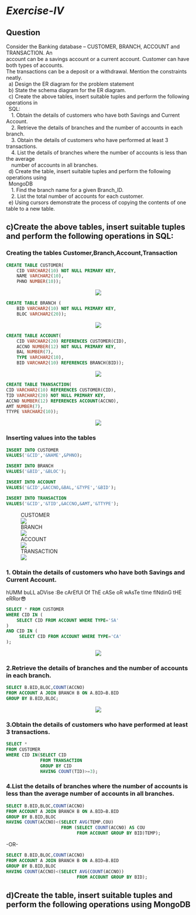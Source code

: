 # *Exercise-IV*

## Question

Consider the Banking database – CUSTOMER, BRANCH, ACCOUNT and TRANSACTION. An<br>
account can be a savings account or a current account. Customer can have both types of accounts.<br>
The transactions can be a deposit or a withdrawal. Mention the constraints neatly.<br>
&ensp;a) Design the ER diagram for the problem statement<br>
&ensp;b) State the schema diagram for the ER diagram.<br>
&ensp;c) Create the above tables, insert suitable tuples and perform the following operations in<br>
&ensp;SQL:<br>
&emsp;1. Obtain the details of customers who have both Savings and Current Account.<br>
&emsp;2. Retrieve the details of branches and the number of accounts in each branch.<br>
&emsp;3. Obtain the details of customers who have performed at least 3 transactions.<br>
&emsp;4. List the details of branches where the number of accounts is less than the average<br>
&emsp;number of accounts in all branches.<br>
&ensp;d) Create the table, insert suitable tuples and perform the following operations using<br>
&ensp;MongoDB<br>
&emsp;1. Find the branch name for a given Branch_ID.<br>
&emsp;2. List the total number of accounts for each customer.<br>
&ensp;e) Using cursors demonstrate the process of copying the contents of one table to a new table.<br>

## c)Create the above tables, insert suitable tuples and perform the following operations in SQL:

### Creating the tables Customer,Branch,Account,Transaction

```sql
CREATE TABLE CUSTOMER( 
    CID VARCHAR2(10) NOT NULL PRIMARY KEY, 
    NAME VARCHAR2(10), 
    PHNO NUMBER(10));
```
<P ALIGN="CENTER"><IMG SRC="https://github.com/MXNXV-ERR/SQL_SCRIPTS/blob/main/IMGS/Q41.PNG?raw=True"></P>

```SQL
CREATE TABLE BRANCH (
    BID VARCHAR2(10) NOT NULL PRIMARY KEY, 
    BLOC VARCHAR2(20));
```
<P ALIGN="CENTER"><IMG SRC="https://github.com/MXNXV-ERR/SQL_SCRIPTS/blob/main/IMGS/Q42.PNG?raw=True"></P>

```SQL
CREATE TABLE ACCOUNT( 
    CID VARCHAR2(20) REFERENCES CUSTOMER(CID), 
    ACCNO NUMBER(12) NOT NULL PRIMARY KEY, 
    BAL NUMBER(7), 
    TYPE VARCHAR2(10), 
    BID VARCHAR2(10) REFERENCES BRANCH(BID));
```
<P ALIGN="CENTER"><IMG SRC="https://github.com/MXNXV-ERR/SQL_SCRIPTS/blob/main/IMGS/Q43.png?raw=True"></P>

```sql
CREATE TABLE TRANSACTION( 
CID VARCHAR2(10) REFERENCES CUSTOMER(CID), 
TID VARCHAR2(20) NOT NULL PRIMARY KEY, 
ACCNO NUMBER(12) REFERENCES ACCOUNT(ACCNO), 
AMT NUMBER(7), 
TTYPE VARCHAR2(10));
```
<P ALIGN="CENTER"><IMG SRC="https://github.com/MXNXV-ERR/SQL_SCRIPTS/blob/main/IMGS/Q44.png?raw=True"></P>

### Inserting values into the tables
```SQL
INSERT INTO CUSTOMER 
VALUES('&CID','&NAME',&PHNO); 
```
```SQL
INSERT INTO BRANCH 
VALUES('&BID','&BLOC');
```
```SQL
INSERT INTO ACCOUNT 
VALUES('&CID',&ACCNO,&BAL,'&TYPE','&BID'); 
```
```SQL
INSERT INTO TRANSACTION 
VALUES('&CID','&TID',&ACCNO,&AMT,'&TTYPE');
```
 <FIGURE>
<FIGCAPTION>CUSTOMER</FIGCAPTION>
<IMG SRC="https://github.com/MXNXV-ERR/SQL_SCRIPTS/blob/main/IMGS/Q45.png?raw=True">
<FIGCAPTION>BRANCH</FIGCAPTION>
<IMG SRC="https://github.com/MXNXV-ERR/SQL_SCRIPTS/blob/main/IMGS/Q46.png?raw=True">
<FIGCAPTION>ACCOUNT</FIGCAPTION>
<IMG SRC="https://github.com/MXNXV-ERR/SQL_SCRIPTS/blob/main/IMGS/Q47.png?raw=True">
<FIGCAPTION>TRANSACTION</FIGCAPTION>
<IMG SRC="https://github.com/MXNXV-ERR/SQL_SCRIPTS/blob/main/IMGS/Q48.png?raw=True">
</FIGURE>


### 1. Obtain the details of customers who have both Savings and Current Account.
hUMM buLL aDVise :Be cArEfUl Of ThE cASe oR wAsTe tIme fINdinG tHE eRRor😎
```SQL
SELECT * FROM CUSTOMER
WHERE CID IN (
    SELECT CID FROM ACCOUNT WHERE TYPE='SA'
)
AND CID IN (
     SELECT CID FROM ACCOUNT WHERE TYPE='CA'
);
```
<P ALIGN="CENTER"><IMG SRC="https://github.com/MXNXV-ERR/SQL_SCRIPTS/blob/main/IMGS/Q4D1.PNG?raw=True"></P>

### 2.Retrieve the details of branches and the number of accounts in each branch.
```SQL
SELECT B.BID,BLOC,COUNT(ACCNO) 
FROM ACCOUNT A JOIN BRANCH B ON A.BID=B.BID
GROUP BY B.BID,BLOC;
```
<P ALIGN="CENTER"><IMG SRC="https://github.com/MXNXV-ERR/SQL_SCRIPTS/blob/main/IMGS/Q4D1.PNG?raw=True"></P>

### 3.Obtain the details of customers who have performed at least 3 transactions.
```SQL
SELECT * 
FROM CUSTOMER
WHERE CID IN(SELECT CID 
             FROM TRANSACTION 
             GROUP BY CID 
             HAVING COUNT(TID)>=3);
```

### 4.List the details of branches where the number of accounts is less than the average number of accounts in all branches.
```SQL
SELECT B.BID,BLOC,COUNT(ACCNO) 
FROM ACCOUNT A JOIN BRANCH B ON A.BID=B.BID
GROUP BY B.BID,BLOC
HAVING COUNT(ACCNO)<(SELECT AVG(TEMP.COU) 
                     FROM (SELECT COUNT(ACCNO) AS COU 
                           FROM ACCOUNT GROUP BY BID)TEMP);
```
-OR-
```SQL
SELECT B.BID,BLOC,COUNT(ACCNO) 
FROM ACCOUNT A JOIN BRANCH B ON A.BID=B.BID
GROUP BY B.BID,BLOC
HAVING COUNT(ACCNO)<(SELECT AVG(COUNT(ACCNO)) 
                           FROM ACCOUNT GROUP BY BID);
```

## d)Create the table, insert suitable tuples and perform the following operations using MongoDB